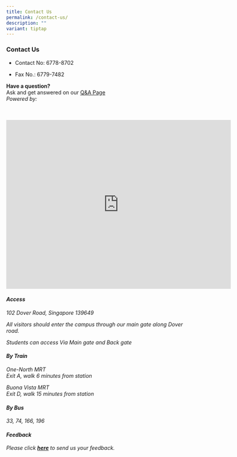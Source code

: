 ```yaml
---
title: Contact Us
permalink: /contact-us/
description: ""
variant: tiptap
---
```

<h3>Contact Us</h3>
<ul data-tight="true" class="tight">
<li>
<p>Contact No: 6778-8702&nbsp; &nbsp; &nbsp;</p>
</li>
<li>
<p>Fax No.: 6779-7482&nbsp; &nbsp; &nbsp;
<br>
</p>
</li>
</ul>
<p><strong>Have a question?</strong>
<br>Ask and get answered on our <a href="https://ask.gov.sg/fmss" rel="noopener noreferrer nofollow" target="_blank">Q&amp;A Page</a>
<br><em>Powered by: <br><br><br></em>
</p>
<div class="iframe-wrapper">
<iframe style="border:0;" height="450" width="600" allowfullscreen="true" frameborder="0" src="https://www.google.com/maps/embed?pb=!1m18!1m12!1m3!1d3988.788927514324!2d103.78232581537561!3d1.3015503620897564!2m3!1f0!2f0!3f0!3m2!1i1024!2i768!4f13.1!3m3!1m2!1s0x31da1a5b10f20e8f%3A0xb8a4970d56c3f1b9!2sFairfield%20Methodist%20Secondary%20School!5e0!3m2!1sen!2ssg!4v1674024324142!5m2!1sen!2ssg"></iframe>
</div>
<h4><em>Access</em></h4>
<p><em>102 Dover Road, Singapore 139649</em>
</p>
<p><em>All visitors should enter the campus through our main gate along Dover road.</em>
</p>
<p><em>Students can access Via Main gate and Back gate</em>
</p>
<h4><em>By Train</em></h4>
<p><em>One-North MRT <br>Exit A, walk 6 minutes from station</em>
</p>
<p><em>Buona Vista MRT<br>Exit D, walk 15 minutes from station</em>
</p>
<h4><em>By Bus</em></h4>
<p><em>33, 74, 166, 196</em>
</p>
<h4><em>Feedback</em></h4>
<p><em>Please click&nbsp;</em><strong><em><a href="https://form.gov.sg/689021faca4d9a4ceafef956" rel="noopener noreferrer nofollow" target="_blank">here</a></em></strong><em>&nbsp;to send us your feedback.</em>
</p>